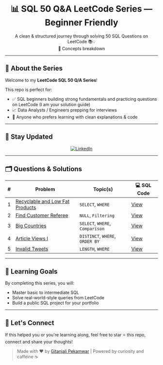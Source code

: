 <h1 align="center">📊 SQL 50 Q&A LeetCode Series — Beginner Friendly</h1>

<p align="center">
  A clean & structured journey through solving 50 SQL Questions on LeetCode 📚💡<br>
  🧠 Concepts breakdown
</p>

---

## 🎯 About the Series

Welcome to my **LeetCode SQL 50 Q/A Series**!

This repo is perfect for:
- ✅ SQL beginners building strong fundamentals and practicing questions on LeetCode (I am your solution guide)
- 📈 Data Analysts / Engineers prepping for interviews
- 🧪 Anyone who prefers learning with clean explanations & code

---

## 🔔 Stay Updated

<p align="center">
  <a href="https://www.linkedin.com/in/gitanjalipekamwar/" target="_blank">
    <img src="https://img.shields.io/badge/Connect%20on%20LinkedIn-0077B5?style=for-the-badge&logo=linkedin&logoColor=white" alt="LinkedIn" />
  </a>
</p>

---

## 🗂️ Questions & Solutions

| # | Problem | Topic(s) | 💻 SQL Code |
|:-:|---------|----------|-------------|
| 1 | [Recyclable and Low Fat Products](https://leetcode.com/problems/recyclable-and-low-fat-products/) | `SELECT`, `WHERE` | [View](https://github.com/GitanjaliPekamwar/LeetCode-SQL-50-Q-Series/blob/main/Solutions/Recyclable%20and%20Low%20Fat%20Products.sql) |
| 2 | [Find Customer Referee](https://leetcode.com/problems/find-customer-referee/) | `NULL`, `Filtering` | [View](https://github.com/GitanjaliPekamwar/LeetCode-SQL-50-Q-Series/blob/main/Solutions/584.Find%20Customer%20Referee.sql)
| 3 | [Big Countries](https://leetcode.com/problems/big-countries/) | `SELECT`, `WHERE`, `Comparison` | [View](https://github.com/GitanjaliPekamwar/LeetCode-SQL-50-Q-Series/blob/main/Solutions/595.%20Big%20Countries.sql) |
| 4 | [Article Views I](https://leetcode.com/problems/article-views-i/) | `DISTINCT`, `WHERE`, `ORDER BY` | [View](https://github.com/GitanjaliPekamwar/LeetCode-SQL-50-Q-Series/blob/main/Solutions/1148.%20Article%20Views%20I.sql) |
| 5 | [Invalid Tweets](https://leetcode.com/problems/invalid-tweets/) | `LENGTH`, `WHERE` | [View](https://github.com/GitanjaliPekamwar/LeetCode-SQL-50-Q-Series/blob/main/Solutions/1683.%20Invalid%20Tweets.sql) |




---

## 🧠 Learning Goals

By completing this series, you will:
- Master basic to intermediate SQL 
- Solve real-world-style queries from LeetCode
- Build a public SQL project for your portfolio

---

## 🚀 Let's Connect

If this helped you or you're learning along, feel free to star ⭐ this repo, connect and share your thoughts!

> Made with ❤️ by [Gitanjali Pekamwar](https://www.linkedin.com/in/gitanjalipekamwar) | Powered by curiosity and caffeine ☕  




